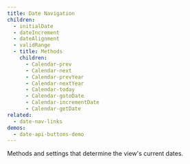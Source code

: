 ```yaml
---
title: Date Navigation
children:
  - initialDate
  - dateIncrement
  - dateAlignment
  - validRange
  - title: Methods
    children:
      - Calendar-prev
      - Calendar-next
      - Calendar-prevYear
      - Calendar-nextYear
      - Calendar-today
      - Calendar-gotoDate
      - Calendar-incrementDate
      - Calendar-getDate
related:
  - date-nav-links
demos:
  - date-api-buttons-demo
---
```


Methods and settings that determine the view's current dates.
